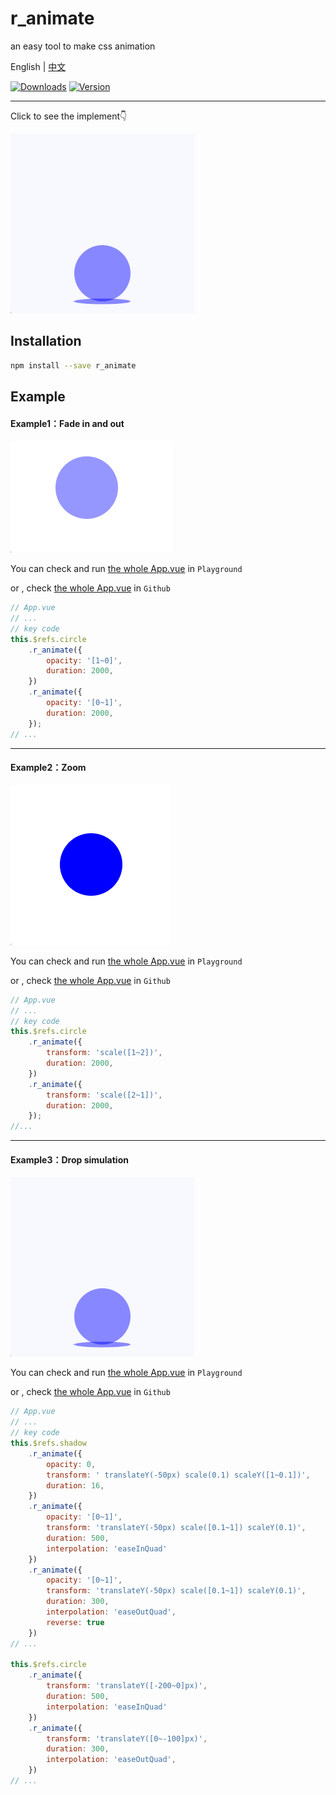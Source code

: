 # r_animate
an easy tool to make css animation

English | [中文](https://github.com/r1ader/r_animate/blob/main/README_CN.md)

[![Downloads][npm-downloads-src]][npm-downloads-href]
[![Version][npm-version-src]][npm-version-href]

[npm-downloads-src]: https://img.shields.io/npm/dt/r_animate.svg?style=flat&color=darkgreen
[npm-downloads-href]: https://www.npmjs.com/package/r_animate

[npm-version-src]: https://img.shields.io/npm/v/r_animate/latest.svg?style=flat&color=darkorange&label=version
[npm-version-href]: https://www.npmjs.com/package/r_animate

---
Click to see the implement👇

<a href="#Example3Dropsimulation"><img src="https://github.com/r1ader/r_animate/blob/main/image/example_3_cn.gif" alt="example_3_cn"></a>


## Installation

```bash
npm install --save r_animate 
```

## Example

#### Example1：Fade in and out

<img src="https://github.com/r1ader/r_animate/blob/main/image/example_1_cn.gif" alt="example_1_cn">

You can check and run [the whole App.vue](https://stackblitz.com/edit/vue-ufvvux) in `Playground`

or , check [the whole App.vue](https://github.com/r1ader/r_animate/blob/main/code/example_1.vue) in `Github` 

```javascript
// App.vue
// ...
// key code
this.$refs.circle
    .r_animate({
        opacity: '[1~0]',
        duration: 2000,
    })
    .r_animate({
        opacity: '[0~1]',
        duration: 2000,
    });
// ...
```

---

#### Example2：Zoom

<img src="https://github.com/r1ader/r_animate/blob/main/image/example_2_cn.gif" alt="example_2_cn">

You can check and run [the whole App.vue](https://stackblitz.com/edit/vue-zpshvy) in `Playground`

or , check [the whole App.vue](https://github.com/r1ader/r_animate/blob/main/code/example_2.vue) in `Github`

```javascript
// App.vue
// ...
// key code
this.$refs.circle
    .r_animate({
        transform: 'scale([1~2])',
        duration: 2000,
    })
    .r_animate({
        transform: 'scale([2~1])',
        duration: 2000,
    });
//...
```

---

#### Example3：Drop simulation

<img src="https://github.com/r1ader/r_animate/blob/main/image/example_3_cn.gif" alt="example_3_cn">

You can check and run [the whole App.vue](https://stackblitz.com/edit/vue-fdkv5z) in `Playground`

or , check [the whole App.vue](https://github.com/r1ader/r_animate/blob/main/code/example_3.vue) in `Github`

```javascript
// App.vue
// ...
// key code
this.$refs.shadow
    .r_animate({
        opacity: 0,
        transform: ' translateY(-50px) scale(0.1) scaleY([1~0.1])',
        duration: 16,
    })
    .r_animate({
        opacity: '[0~1]',
        transform: 'translateY(-50px) scale([0.1~1]) scaleY(0.1)',
        duration: 500,
        interpolation: 'easeInQuad'
    })
    .r_animate({
        opacity: '[0~1]',
        transform: 'translateY(-50px) scale([0.1~1]) scaleY(0.1)',
        duration: 300,
        interpolation: 'easeOutQuad',
        reverse: true
    })
// ...

this.$refs.circle
    .r_animate({
        transform: 'translateY([-200~0]px)',
        duration: 500,
        interpolation: 'easeInQuad'
    })
    .r_animate({
        transform: 'translateY([0~-100]px)',
        duration: 300,
        interpolation: 'easeOutQuad',
    })
// ...
```
